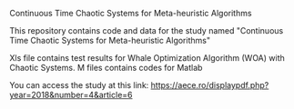 Continuous Time Chaotic Systems for  Meta-heuristic Algorithms

This repository contains code and data for the study named "Continuous Time Chaotic Systems for Meta-heuristic Algorithms"

Xls file contains test results for Whale Optimization Algorithm (WOA) with Chaotic Systems.
M files contains codes for Matlab

You can access the study at this link:
https://aece.ro/displaypdf.php?year=2018&number=4&article=6
